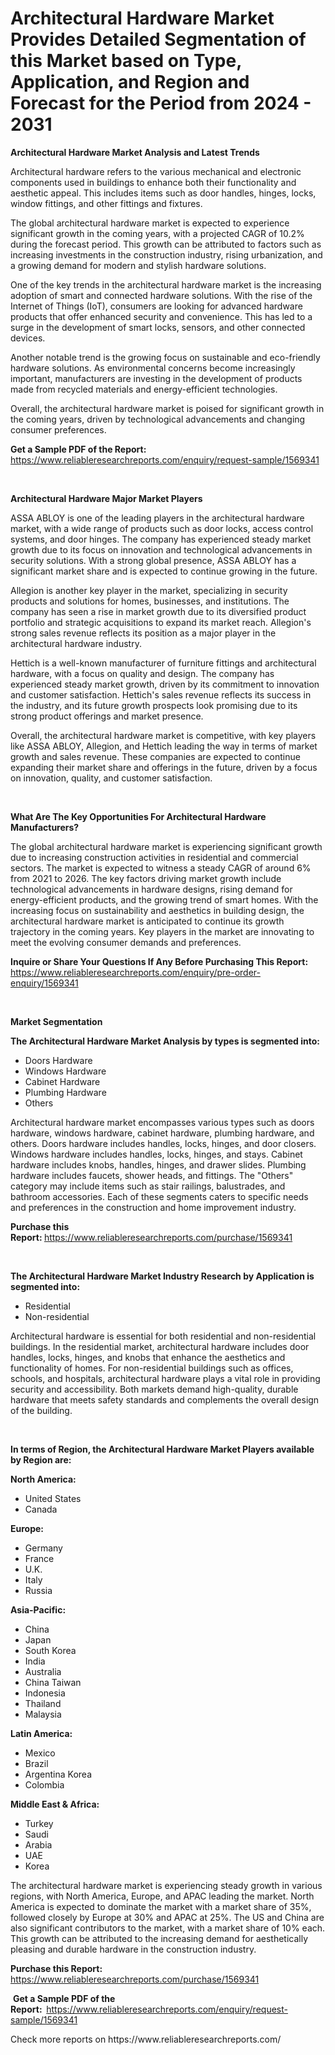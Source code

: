 <p><h1>Architectural Hardware Market Provides Detailed Segmentation of this Market based on Type, Application, and Region and Forecast for the Period from 2024 - 2031</h1></p><p><strong>Architectural Hardware Market Analysis and Latest Trends</strong></p>
<p><p>Architectural hardware refers to the various mechanical and electronic components used in buildings to enhance both their functionality and aesthetic appeal. This includes items such as door handles, hinges, locks, window fittings, and other fittings and fixtures.</p><p>The global architectural hardware market is expected to experience significant growth in the coming years, with a projected CAGR of 10.2% during the forecast period. This growth can be attributed to factors such as increasing investments in the construction industry, rising urbanization, and a growing demand for modern and stylish hardware solutions.</p><p>One of the key trends in the architectural hardware market is the increasing adoption of smart and connected hardware solutions. With the rise of the Internet of Things (IoT), consumers are looking for advanced hardware products that offer enhanced security and convenience. This has led to a surge in the development of smart locks, sensors, and other connected devices.</p><p>Another notable trend is the growing focus on sustainable and eco-friendly hardware solutions. As environmental concerns become increasingly important, manufacturers are investing in the development of products made from recycled materials and energy-efficient technologies.</p><p>Overall, the architectural hardware market is poised for significant growth in the coming years, driven by technological advancements and changing consumer preferences.</p></p>
<p><strong>Get a Sample PDF of the Report:&nbsp;</strong> <a href="https://www.reliableresearchreports.com/enquiry/request-sample/1569341">https://www.reliableresearchreports.com/enquiry/request-sample/1569341</a></p>
<p>&nbsp;</p>
<p><strong>Architectural Hardware Major Market Players</strong></p>
<p><p>ASSA ABLOY is one of the leading players in the architectural hardware market, with a wide range of products such as door locks, access control systems, and door hinges. The company has experienced steady market growth due to its focus on innovation and technological advancements in security solutions. With a strong global presence, ASSA ABLOY has a significant market share and is expected to continue growing in the future.</p><p>Allegion is another key player in the market, specializing in security products and solutions for homes, businesses, and institutions. The company has seen a rise in market growth due to its diversified product portfolio and strategic acquisitions to expand its market reach. Allegion's strong sales revenue reflects its position as a major player in the architectural hardware industry.</p><p>Hettich is a well-known manufacturer of furniture fittings and architectural hardware, with a focus on quality and design. The company has experienced steady market growth, driven by its commitment to innovation and customer satisfaction. Hettich's sales revenue reflects its success in the industry, and its future growth prospects look promising due to its strong product offerings and market presence.</p><p>Overall, the architectural hardware market is competitive, with key players like ASSA ABLOY, Allegion, and Hettich leading the way in terms of market growth and sales revenue. These companies are expected to continue expanding their market share and offerings in the future, driven by a focus on innovation, quality, and customer satisfaction.</p></p>
<p>&nbsp;</p>
<p><strong>What Are The Key Opportunities For Architectural Hardware Manufacturers?</strong></p>
<p><p>The global architectural hardware market is experiencing significant growth due to increasing construction activities in residential and commercial sectors. The market is expected to witness a steady CAGR of around 6% from 2021 to 2026. The key factors driving market growth include technological advancements in hardware designs, rising demand for energy-efficient products, and the growing trend of smart homes. With the increasing focus on sustainability and aesthetics in building design, the architectural hardware market is anticipated to continue its growth trajectory in the coming years. Key players in the market are innovating to meet the evolving consumer demands and preferences.</p></p>
<p><strong>Inquire or Share Your Questions If Any Before Purchasing This Report:</strong> <a href="https://www.reliableresearchreports.com/enquiry/pre-order-enquiry/1569341">https://www.reliableresearchreports.com/enquiry/pre-order-enquiry/1569341</a></p>
<p>&nbsp;</p>
<p><strong>Market Segmentation</strong></p>
<p><strong>The Architectural Hardware Market Analysis by types is segmented into:</strong></p>
<p><ul><li>Doors Hardware</li><li>Windows Hardware</li><li>Cabinet Hardware</li><li>Plumbing Hardware</li><li>Others</li></ul></p>
<p><p>Architectural hardware market encompasses various types such as doors hardware, windows hardware, cabinet hardware, plumbing hardware, and others. Doors hardware includes handles, locks, hinges, and door closers. Windows hardware includes handles, locks, hinges, and stays. Cabinet hardware includes knobs, handles, hinges, and drawer slides. Plumbing hardware includes faucets, shower heads, and fittings. The "Others" category may include items such as stair railings, balustrades, and bathroom accessories. Each of these segments caters to specific needs and preferences in the construction and home improvement industry.</p></p>
<p><strong>Purchase this Report:&nbsp;</strong><a href="https://www.reliableresearchreports.com/purchase/1569341">https://www.reliableresearchreports.com/purchase/1569341</a></p>
<p>&nbsp;</p>
<p><strong>The Architectural Hardware Market Industry Research by Application is segmented into:</strong></p>
<p><ul><li>Residential</li><li>Non-residential</li></ul></p>
<p><p>Architectural hardware is essential for both residential and non-residential buildings. In the residential market, architectural hardware includes door handles, locks, hinges, and knobs that enhance the aesthetics and functionality of homes. For non-residential buildings such as offices, schools, and hospitals, architectural hardware plays a vital role in providing security and accessibility. Both markets demand high-quality, durable hardware that meets safety standards and complements the overall design of the building.</p></p>
<p>&nbsp;</p>
<p><strong>In terms of Region, the Architectural Hardware Market Players available by Region are:</strong></p>
<p>
    <p> <strong> North America: </strong>
        <ul>
            <li>United States</li>
            <li>Canada</li>
        </ul>
        </p> 
    <p> <strong> Europe: </strong>
        <ul>
            <li>Germany</li>
            <li>France</li>
            <li>U.K.</li>
            <li>Italy</li>
            <li>Russia</li>
        </ul>
        </p> 
    <p> <strong> Asia-Pacific: </strong>
        <ul>
            <li>China</li>
            <li>Japan</li>
            <li>South Korea</li>
            <li>India</li>
            <li>Australia</li>
            <li>China Taiwan</li>
            <li>Indonesia</li>
            <li>Thailand</li>
            <li>Malaysia</li>
        </ul>
        </p> 
    <p> <strong> Latin America: </strong>
        <ul>
            <li>Mexico</li>
            <li>Brazil</li>
            <li>Argentina Korea</li>
            <li>Colombia</li>
        </ul>
        </p> 
    <p> <strong> Middle East & Africa: </strong>
        <ul>
            <li>Turkey</li>
            <li>Saudi</li>
            <li>Arabia</li>
            <li>UAE</li>
            <li>Korea</li>
        </ul>
    </p>
    </p>
<p><p>The architectural hardware market is experiencing steady growth in various regions, with North America, Europe, and APAC leading the market. North America is expected to dominate the market with a market share of 35%, followed closely by Europe at 30% and APAC at 25%. The US and China are also significant contributors to the market, with a market share of 10% each. This growth can be attributed to the increasing demand for aesthetically pleasing and durable hardware in the construction industry.</p></p>
<p><strong>Purchase this Report: </strong><a href="https://www.reliableresearchreports.com/purchase/1569341">https://www.reliableresearchreports.com/purchase/1569341</a></p>
<p>&nbsp;<strong>Get a Sample PDF of the Report:&nbsp;&nbsp;</strong><a href="https://www.reliableresearchreports.com/enquiry/request-sample/1569341">https://www.reliableresearchreports.com/enquiry/request-sample/1569341</a></p>
<p><strong></strong></p>
<p>Check more reports on https://www.reliableresearchreports.com/</p>